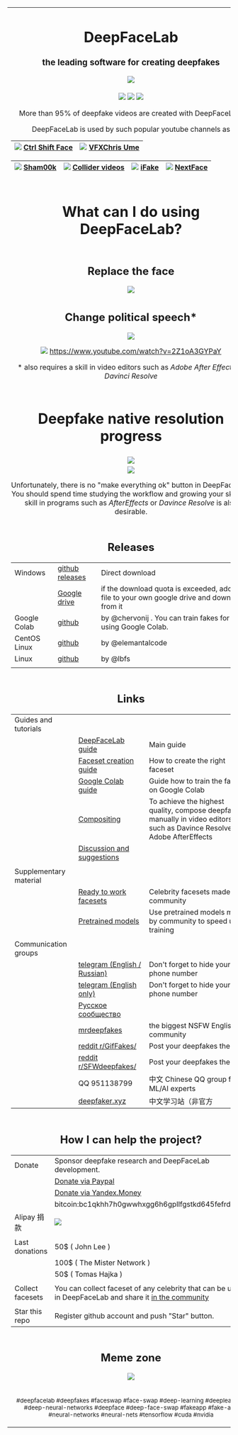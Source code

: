 ﻿<table align="center" border="0"><tr><td align="center" width="9999">

# DeepFaceLab  
### the leading software for creating deepfakes

<img src="doc/DFL_welcome.png" align="center">

</td></tr>
<tr><td align="center" width="9999">

<p align="center">

![](doc/logo_cuda.png)
![](doc/logo_tensorflow.png)
![](doc/logo_python.png)

</p>

More than 95% of deepfake videos are created with DeepFaceLab.

DeepFaceLab is used by such popular youtube channels as

|![](doc/youtube_icon.png) [Ctrl Shift Face](https://www.youtube.com/channel/UCKpH0CKltc73e4wh0_pgL3g)|![](doc/youtube_icon.png) [VFXChris Ume](https://www.youtube.com/channel/UCGf4OlX_aTt8DlrgiH3jN3g/videos)|
|---|---|

|![](doc/youtube_icon.png) [Sham00k](https://www.youtube.com/channel/UCZXbWcv7fSZFTAZV4beckyw/videos)|![](doc/youtube_icon.png) [Collider videos](https://www.youtube.com/watch?v=A91P2qtPT54&list=PLayt6616lBclvOprvrC8qKGCO-mAhPRux)|![](doc/youtube_icon.png) [iFake](https://www.youtube.com/channel/UCC0lK2Zo2BMXX-k1Ks0r7dg/videos)|![](doc/youtube_icon.png) [NextFace](https://www.youtube.com/channel/UCFh3gL0a8BS21g-DHvXZEeQ/videos)|
|---|---|---|---|

</td></tr>
<tr><td align="center" width="9999">

# What can I do using DeepFaceLab?

</td></tr>
<tr><td align="center" width="9999">

## Replace the face

<img src="doc/replace_the_face.png" align="center">

</td></tr>
<tr><td align="center" width="9999">

## Change political speech*

<img src="doc/political_speech.jpg" align="center">

![](doc/youtube_icon.png) https://www.youtube.com/watch?v=2Z1oA3GYPaY

\* also requires a skill in video editors such as *Adobe After Effects* or *Davinci Resolve*
</td></tr>
<tr><td align="center" width="9999">

# Deepfake native resolution progress

</td></tr>
<tr><td align="center" width="9999">

<img src="doc/deepfake_progress.png" align="center">

</td></tr>
<tr><td align="center" width="9999">

<img src="doc/make_everything_ok.png" align="center">

Unfortunately, there is no "make everything ok" button in DeepFaceLab. You should spend time studying the workflow and growing your skills. A skill in programs such as *AfterEffects* or *Davince Resolve* is also desirable.

</td></tr>
<tr><td align="center" width="9999">

## Releases

||||
|---|---|---|
|Windows|[github releases](https://github.com/iperov/DeepFaceLab/releases)|Direct download|
||[Google drive](https://drive.google.com/open?id=1BCFK_L7lPNwMbEQ_kFPqPpDdFEOd_Dci)|if the download quota is exceeded, add the file to your own google drive and download from it|
|Google Colab|[github](https://github.com/chervonij/DFL-Colab)|by @chervonij . You can train fakes for free using Google Colab.|
|CentOS Linux|[github](https://github.com/elemantalcode/dfl)|by @elemantalcode|
|Linux|[github](https://github.com/lbfs/DeepFaceLab_Linux)|by @lbfs |
||||

</td></tr>

<tr><td align="center" width="9999">

## Links


||||
|---|---|---|
|Guides and tutorials|||
||[DeepFaceLab guide](https://mrdeepfakes.com/forums/thread-guide-deepfacelab-2-0-explained-and-tutorials-recommended)|Main guide|
||[Faceset creation guide](https://mrdeepfakes.com/forums/thread-guide-celebrity-faceset-dataset-creation-how-to-create-celebrity-facesets)|How to create the right faceset |
||[Google Colab guide](https://mrdeepfakes.com/forums/thread-guide-deepfacelab-google-colab-tutorial)|Guide how to train the fake on Google Colab|
||[Compositing](https://mrdeepfakes.com/forums/thread-deepfacelab-2-0-compositing-in-davinci-resolve-vegas-pro-and-after-effects)|To achieve the highest quality, compose deepfake manually in video editors such as Davince Resolve or Adobe AfterEffects|
||[Discussion and suggestions](https://mrdeepfakes.com/forums/thread-deepfacelab-2-0-discussion-tips-suggestions)||
||||
|Supplementary material|||
||[Ready to work facesets](https://mrdeepfakes.com/forums/forum-celebrity-facesets)|Celebrity facesets made by community|
||[Pretrained models](https://mrdeepfakes.com/forums/forum-celebrity-facesets)|Use pretrained models made by community to speed up training|
||||
|Communication groups|||
||[telegram (English / Russian)](https://t.me/DeepFaceLab_official)|Don't forget to hide your phone number|
||[telegram (English only)](https://t.me/DeepFaceLab_official_en)|Don't forget to hide your phone number|
||[Русское сообщество](https://mrdeepfakes.com/forums/forum-russian-community)||
||[mrdeepfakes](https://mrdeepfakes.com/forums/)|the biggest NSFW English community|
||[reddit r/GifFakes/](https://www.reddit.com/r/GifFakes/new/)|Post your deepfakes there !|
||[reddit r/SFWdeepfakes/](https://www.reddit.com/r/SFWdeepfakes/new/)|Post your deepfakes there !|
||QQ 951138799|中文 Chinese QQ group for ML/AI experts|
||[deepfaker.xyz](https://www.deepfaker.xyz/)|中文学习站（非官方|

</td></tr>

<tr><td align="center" width="9999">
  
## How I can help the project?

|||
|---|---|
|Donate|Sponsor deepfake research and DeepFaceLab development.|
||[Donate via Paypal](https://www.paypal.com/cgi-bin/webscr?cmd=_donations&business=lepersorium@gmail.com&lc=US&no_note=0&item_name=Support+DeepFaceLab&cn=&curency_code=USD&bn=PP-DonationsBF:btn_donateCC_LG.gif:NonHosted)
||[Donate via Yandex.Money](https://money.yandex.ru/to/41001142318065)|
||bitcoin:bc1qkhh7h0gwwhxgg6h6gpllfgstkd645fefrd5s6z|
|Alipay 捐款|![](doc/Alipay_donation.jpg)|
|||
|Last donations|50$ ( John Lee )|
||100$ ( The Mister Network )|
||50$ ( Tomas Hajka )|
|||
|Collect facesets|You can collect faceset of any celebrity that can be used in DeepFaceLab and share it [in the community](https://mrdeepfakes.com/forums/forum-celebrity-facesets)|
|||
|Star this repo|Register github account and push "Star" button.|
</td></tr>

<tr><td align="center" width="9999">
  
## Meme zone
<p align="center">

![](doc/DeepFaceLab_is_working.png)

</p>

</td></tr>
<tr><td align="center" width="9999">

<sub>#deepfacelab #deepfakes #faceswap #face-swap #deep-learning #deeplearning #deep-neural-networks #deepface #deep-face-swap #fakeapp #fake-app #neural-networks #neural-nets #tensorflow #cuda #nvidia</sub>

</td></tr>
</table>
